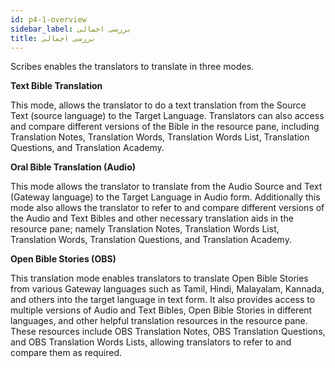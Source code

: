 ```yaml
---
id: p4-1-overview
sidebar_label: بررسی اجمالی
title: بررسی اجمالی
---
```


Scribes enables the translators to translate in three modes.

**Text Bible Translation**

This mode, allows the translator to do a text translation from the Source Text (source language) to the Target Language. Translators can also access and compare different versions of the Bible in the resource pane, including Translation Notes, Translation Words, Translation Words List, Translation Questions, and Translation Academy.

**Oral Bible Translation (Audio)**

This mode allows the translator to translate from the Audio Source and Text (Gateway language) to the Target Language in Audio form. Additionally this mode also allows the translator to refer to and compare different versions of the Audio and Text Bibles and other necessary translation aids in the resource pane; namely Translation Notes, Translation Words List, Translation Words, Translation Questions, and Translation Academy.

**Open Bible Stories (OBS)**

This translation mode enables translators to translate Open Bible Stories from various Gateway languages such as Tamil, Hindi, Malayalam, Kannada, and others into the target language in text form. It also provides access to multiple versions of Audio and Text Bibles, Open Bible Stories in different languages, and other helpful translation resources in the resource pane. These resources include OBS Translation Notes, OBS Translation Questions, and OBS Translation Words Lists, allowing translators to refer to and compare them as required.